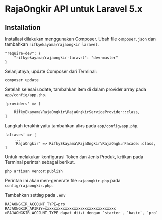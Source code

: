 # RajaOngkir API untuk Laravel 5.x

## Installation

Installasi dilakukan menggunakan Composer. Ubah file `composer.json` dan tambahkan `rifkyekayama/rajaongkir-laravel`.

	"require-dev": {
		"rifkyekayama/rajaongkir-laravel": "dev-master"
	}

Selanjutnya, update Composer dari Terminal:

    composer update

Setelah selesai update, tambahkan item di dalam provider array pada `app/config/app.php`.

    'providers' => [
    	...
    	RifkyEkayama\RajaOngkir\RajaOngkirServiceProvider::class,
    ]

Langkah terakhir yaitu tambahkan alias pada `app/config/app.php`.
	
	'aliases' => [
		...
		'RajaOngkir' => RifkyEkayama\RajaOngkir\RajaOngkirFacade::class,
	]

Untuk melakukan konfigurasi Token dan Jenis Produk, ketikan pada Terminal perintah sebagai berikut.

	php artisan vendor:publish

Perintah ini akan men-generate file `rajaongkir.php` pada `config/rajaongkir.php`.

Tambahkan setting pada `.env`

	RAJAONGKIR_ACCOUNT_TYPE=pro
	RAJAONGKIR_APIKEY=xxxxxxxxxxxxxxxxxxxxxxxxxxxxxxxx
	>RAJAONGKIR_ACCOUNT_TYPE dapat diisi dengan `starter`, `basic`, `pro`

